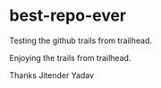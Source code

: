 # best-repo-ever

Testing the github trails from trailhead.

Enjoying the trails from trailhead.


Thanks
Jitender Yadav
